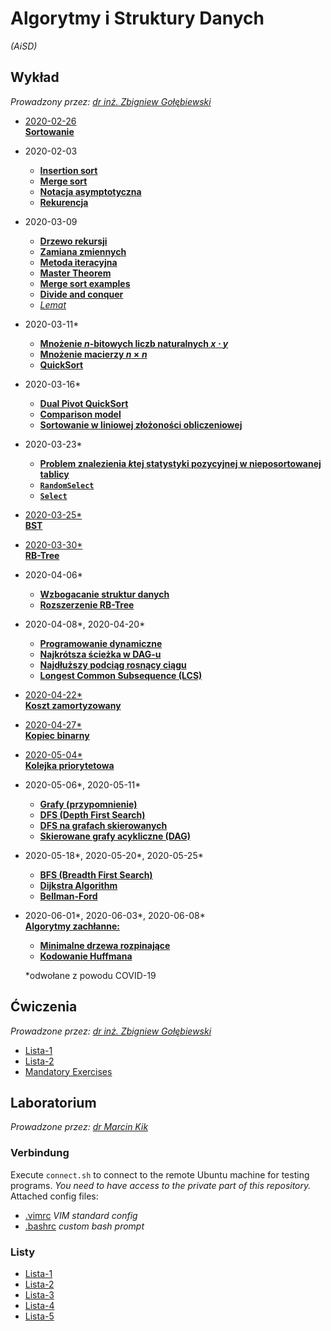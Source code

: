 # Algorytmy i Struktury Danych
*(AiSD)*

## Wykład

*Prowadzony przez: [dr inż. Zbigniew Gołębiewski](https://cs.pwr.edu.pl/golebiewski)*

- [2020-02-26\
    **Sortowanie**](wyk/2020-02-26/sortowanie.md)
- 2020-02-03
    - [**Insertion sort**](wyk/2020-03-03/insertion-sort.md)
    - [**Merge sort**](wyk/2020-03-03/merge-sort.md)
    - [**Notacja asymptotyczna**](wyk/2020-03-03/notacja-asymptotyczna.md)
    - [**Rekurencja**](wyk/2020-03-03/rekurencja.md)
- 2020-03-09
    - [**Drzewo rekursji**](wyk/2020-03-09/drzewo-rekursji.md)
    - [**Zamiana zmiennych**](wyk/2020-03-09/zamiana-zmiennych.md)
    - [**Metoda iteracyjna**](wyk/2020-03-09/metoda-iteracyjna.md)
    - [**Master Theorem**](wyk/2020-03-09/master-theorem.md)
    - [**Merge sort examples**](wyk/2020-03-09/merge-sort.md)
    - [**Divide and conquer**](wyk/2020-03-09/divide-and-conquer.md)
    - [*Lemat*](wyk/2020-03-09/lemat.md)
- 2020-03-11\*
    - [**Mnożenie $n$-bitowych liczb naturalnych $x \cdot y$**](wyk/2020-03-11/mnożenie-n-bitowych-liczb.md)
    - [**Mnożenie macierzy $n\times n$**](wyk/2020-03-11/mnożenie-macierzy-nxn.md)
    - [**QuickSort**](wyk/2020-03-11/quick-sort.md)
- 2020-03-16\*
    - [**Dual Pivot QuickSort**](wyk/2020-03-16/dual-pivot-quick-sort.md)
    - [**Comparison model**](wyk/2020-03-16/comparison-model.md)
    - [**Sortowanie w liniowej złożoności obliczeniowej**](wyk/2020-03-16/liniowa-złożoność.md)
- 2020-03-23\*
    - [**Problem znalezienia $k$tej statystyki pozycyjnej w nieposortowanej tablicy**](wyk/2020-03-23/problem-znalezienia-ktej-statystyki-pozycyjnej.md)
    - [**`RandomSelect`**](wyk/2020-03-23/random-select.md)
    - [**`Select`**](wyk/2020-03-23/select-algorithm.md)
- [2020-03-25\*\
    **BST**](wyk/2020-03-25/binary-search-tree.md)
- [2020-03-30\*\
    **RB-Tree**](wyk/2020-03-30/red-black-tree.md)
- 2020-04-06\*
    - [**Wzbogacanie struktur danych**](wyk/2020-04-06/wzbogacanie-struktur-danych.md)
    - [**Rozszerzenie RB-Tree**](wyk/2020-04-06/rb-trees-ze-statystykami-pozycyjnymi.md)
- 2020-04-08\*, 2020-04-20\*
    - [**Programowanie dynamiczne**](wyk/2020-04-08/programowanie-dynamiczne.md)
    - [**Najkrótsza ścieżka w DAG-u**](wyk/2020-04-08/najkrótsza-ścieżka-dag.md)
    - [**Najdłuższy podciąg rosnący ciągu**](wyk/2020-04-08/najdłuższy-podciąg-rosnący.md)
    - [**Longest Common Subsequence (LCS)**](wyk/2020-04-20/longest-common-subsequence.md)
- [2020-04-22\*\
    **Koszt zamortyzowany**](wyk/2020-04-22/koszt-zamortyzowany.md)
- [2020-04-27\*\
    **Kopiec binarny**](wyk/2020-04-27/binary-heap.md)
- [2020-05-04\*\
    **Kolejka priorytetowa**](wyk/2020-05-04/kolejka-priorytetowa.md)
- 2020-05-06\*, 2020-05-11\*
    - [**Grafy (przypomnienie)**](wyk/2020-05-06/def-grafy.md)
    - [**DFS (Depth First Search)**](wyk/2020-05-06/depth-first-search.md)
    - [**DFS na grafach skierowanych**](wyk/2020-05-11/dfs-directed-graphs.md)
    - [**Skierowane grafy acykliczne (DAG)**](wyk/2020-05-11/directed-acyclic-graphs.md)
- 2020-05-18\*, 2020-05-20\*, 2020-05-25\*
    - [**BFS (Breadth First Search)**](wyk/2020-05-18/breadth-first-search.md)
    - [**Dijkstra Algorithm**](wyk/2020-05-20/dijkstras-algorithm.md)
    - [**Bellman-Ford**](wyk/2020-05-25/bellman-ford.md)
- 2020-06-01\*, 2020-06-03\*, 2020-06-08\*\
    [**Algorytmy zachłanne:**](wyk/2020-06-01/greedy-algorithms.md)
    - [**Minimalne drzewa rozpinające**](wyk/2020-06-01/minimal-spanning-trees.md)
    - [**Kodowanie Huffmana**](wyk/2020-06-08/huffman-coding.md)

  \*odwołane z powodu COVID-19

## Ćwiczenia

*Prowadzone przez: [dr inż. Zbigniew Gołębiewski](https://cs.pwr.edu.pl/golebiewski)*

- [Lista-1](cw/lista-1.md)
- [Lista-2](cw/lista-2.md)
- [Mandatory Exercises](cw/mandatory-exercises/readme.md)

## Laboratorium

*Prowadzone przez: [dr Marcin Kik](https://cs.pwr.edu.pl/kik)*

### Verbindung
Execute `connect.sh` to connect to the remote Ubuntu machine for testing programs. *You need to have access to the private part of this repository.*\
Attached config files:

- [.vimrc](lab/.vimrc) *VIM standard config*
- [.bashrc](lab/.bashrc) *custom bash prompt*

### Listy
- [Lista-1](lab/lista-1/readme.md)
- [Lista-2](lab/lista-2/readme.md)
- [Lista-3](lab/lista-3/readme.md)
- [Lista-4](lab/lista-4/readme.md)
- [Lista-5](lab/lista-5/readme.md)
